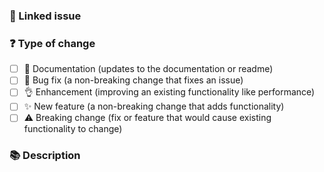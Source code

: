 <!---
☝️ PR title should follow conventional commits (https://conventionalcommits.org)
-->

### 🔗 Linked issue

<!-- Please ensure there is an open issue and mention its number as #123 -->

### ❓ Type of change

<!-- What types of changes does your code introduce? Put an `x` in all the boxes that apply. -->

- [ ] 📖 Documentation (updates to the documentation or readme)
- [ ] 🐞 Bug fix (a non-breaking change that fixes an issue)
- [ ] 👌 Enhancement (improving an existing functionality like performance)
- [ ] ✨ New feature (a non-breaking change that adds functionality)
- [ ] ⚠️ Breaking change (fix or feature that would cause existing functionality to change)

### 📚 Description

<!-- Describe your changes in detail -->
<!-- Why is this change required? What problem does it solve? -->
<!-- If it resolves an open issue, please link to the issue here. For example "Resolves #1337" -->